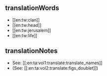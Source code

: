 ## translationWords

* [[en:tw:clan]]
* [[en:tw:head]]
* [[en:tw:jerusalem]]
* [[en:tw:life]]

## translationNotes

* See: [[:en:ta:vol1:translate:translate_names]]
* (See: [[:en:ta:vol2:translate:figs_doublet]])

